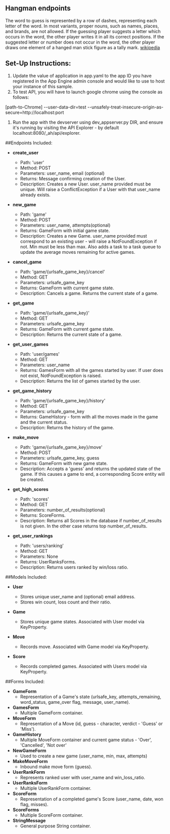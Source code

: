 ## Hangman endpoints

The word to guess is represented by a row of dashes, representing each letter of the word. In most variants, proper nouns, such as names, places, and brands, are not allowed. If the guessing player suggests a letter which occurs in the word, the other player writes it in all its correct positions. If the suggested letter or number does not occur in the word, the other player draws one element of a hanged man stick figure as a tally mark. [wikipedia](https://en.wikipedia.org/wiki/Hangman_(game))


## Set-Up Instructions:
1.  Update the value of application in app.yaml to the app ID you have registered
 in the App Engine admin console and would like to use to host your instance of this sample.
1.  To test API, you will have to launch google chrome using the console as follows:

 [path-to-Chrome] --user-data-dir=test --unsafely-treat-insecure-origin-as-secure=http://localhost:port

1.  Run the app with the devserver using dev_appserver.py DIR, and ensure it's
 running by visiting the API Explorer - by default localhost:8080/_ah/api/explorer.


##Endpoints Included:
 - **create_user**
    - Path: 'user'
    - Method: POST
    - Parameters: user_name, email (optional)
    - Returns: Message confirming creation of the User.
    - Description: Creates a new User. user_name provided must be unique. Will
    raise a ConflictException if a User with that user_name already exists.

 - **new_game**
    - Path: 'game'
    - Method: POST
    - Parameters: user_name, attempts(optional)
    - Returns: GameForm with initial game state.
    - Description: Creates a new Game. user_name provided must correspond to an
    existing user - will raise a NotFoundException if not. Min must be less than
    max. Also adds a task to a task queue to update the average moves remaining
    for active games.

 - **cancel_game**
    - Path: 'game/{urlsafe_game_key}/cancel'
    - Method: GET
    - Parameters: urlsafe_game_key
    - Returns: GameForm with current game state.
    - Description: Cancels a game. Returns the current state of a game.

 - **get_game**
    - Path: 'game/{urlsafe_game_key}'
    - Method: GET
    - Parameters: urlsafe_game_key
    - Returns: GameForm with current game state.
    - Description: Returns the current state of a game.

  - **get_user_games**
    - Path: 'user/games'
    - Method: GET
    - Parameters: user_name
    - Returns: GamesForm with all the games started by user. If user does not exist,
    NotFoundException is raised.
    - Description: Returns the list of games started by the user.

  - **get_game_history**
    - Path: 'game/{urlsafe_game_key}/history'
    - Method: GET
    - Parameters: urlsafe_game_key
    - Returns: GameHistory - form with all the moves made in the game and the current
    status.
    - Description: Returns the history of the game.

 - **make_move**
    - Path: 'game/{urlsafe_game_key}/move'
    - Method: POST
    - Parameters: urlsafe_game_key, guess
    - Returns: GameForm with new game state.
    - Description: Accepts a 'guess' and returns the updated state of the game.
    If this causes a game to end, a corresponding Score entity will be created.

 - **get_high_scores**
    - Path: 'scores'
    - Method: GET
    - Parameters: number_of_results(optional)
    - Returns: ScoreForms.
    - Description: Returns all Scores in the database if number_of_results is not given.
    In the other case returns top number_of_results.

 - **get_user_rankings**
    - Path: 'users/ranking'
    - Method: GET
    - Parameters: None
    - Returns: UserRanksForms.
    - Description: Returns users ranked by win/loss ratio.


##Models Included:
 - **User**
    - Stores unique user_name and (optional) email address.
    - Stores win count, loss count and their ratio.

 - **Game**
    - Stores unique game states. Associated with User model via KeyProperty.

 - **Move**
    - Records move. Associated with Game model via KeyProperty.

 - **Score**
    - Records completed games. Associated with Users model via KeyProperty.

##Forms Included:
 - **GameForm**
    - Representation of a Game's state (urlsafe_key, attempts_remaining,
    word_status, game_over flag, message, user_name).
 - **GamesForm**
    - Multiple GameForm container.
 - **MoveForm**
    - Representation of a Move (id, guess - character, verdict - 'Guess' or 'Miss').
 - **GameHistory**
    - Multiple MoveForm container and current game status - 'Over', 'Cancelled', 'Not over'
 - **NewGameForm**
    - Used to create a new game (user_name, min, max, attempts)
 - **MakeMoveForm**
    - Inbound make move form (guess).
- **UserRankForm**
    - Represents ranked user with user_name and win_loss_ratio.
- **UserRanksForm**
    - Multiple UserRankForm container.
 - **ScoreForm**
    - Representation of a completed game's Score (user_name, date, won flag,
    misses).
 - **ScoreForms**
    - Multiple ScoreForm container.
 - **StringMessage**
    - General purpose String container.